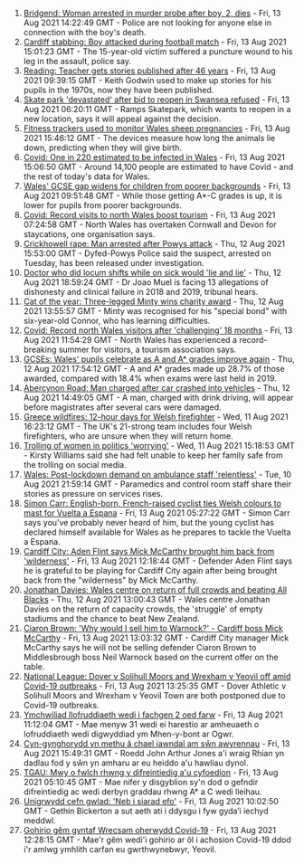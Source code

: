 1. [Bridgend: Woman arrested in murder probe after boy, 2, dies](https://www.bbc.co.uk/news/uk-wales-58194706) - Fri, 13 Aug 2021 14:22:49 GMT - Police are not looking for anyone else in connection with the boy's death.
2. [Cardiff stabbing: Boy attacked during football match](https://www.bbc.co.uk/news/uk-wales-58194369) - Fri, 13 Aug 2021 15:01:23 GMT - The 15-year-old victim suffered a puncture wound to his leg in the assault, police say.
3. [Reading: Teacher gets stories published after 46 years](https://www.bbc.co.uk/news/uk-wales-58189969) - Fri, 13 Aug 2021 09:39:15 GMT - Keith Godwin used to make up stories for his pupils in the 1970s, now they have been published.
4. [Skate park 'devastated' after bid to reopen in Swansea refused](https://www.bbc.co.uk/news/uk-wales-58172022) - Fri, 13 Aug 2021 06:20:11 GMT - Ramps Skatepark, which wants to reopen in a new location, says it will appeal against the decision.
5. [Fitness trackers used to monitor Wales sheep pregnancies](https://www.bbc.co.uk/news/uk-wales-58198198) - Fri, 13 Aug 2021 15:46:12 GMT - The devices measure how long the animals lie down, predicting when they will give birth.
6. [Covid: One in 220 estimated to be infected in Wales](https://www.bbc.co.uk/news/uk-wales-58204723) - Fri, 13 Aug 2021 15:06:50 GMT - Around 14,100 people are estimated to have Covid - and the rest of today's data for Wales.
7. [Wales' GCSE gap widens for children from poorer backgrounds](https://www.bbc.co.uk/news/uk-wales-58189971) - Fri, 13 Aug 2021 09:51:48 GMT - While those getting A*-C grades is up, it is lower for pupils from poorer backgrounds.
8. [Covid: Record visits to north Wales boost tourism](https://www.bbc.co.uk/news/uk-wales-58189968) - Fri, 13 Aug 2021 07:24:58 GMT - North Wales has overtaken Cornwall and Devon for staycations, one organisation says.
9. [Crickhowell rape: Man arrested after Powys attack](https://www.bbc.co.uk/news/uk-wales-58191699) - Thu, 12 Aug 2021 15:53:00 GMT - Dyfed-Powys Police said the suspect, arrested on Tuesday, has been released under investigation.
10. [Doctor who did locum shifts while on sick would 'lie and lie'](https://www.bbc.co.uk/news/uk-wales-58191698) - Thu, 12 Aug 2021 18:59:24 GMT - Dr Joao Muel is facing 13 allegations of dishonesty and clinical failure in 2018 and 2019, tribunal hears.
11. [Cat of the year: Three-legged Minty wins charity award](https://www.bbc.co.uk/news/uk-wales-58189412) - Thu, 12 Aug 2021 13:55:57 GMT - Minty was recognised for his "special bond" with six-year-old Connor, who has learning difficulties.
12. [Covid: Record north Wales visitors after 'challenging' 18 months](https://www.bbc.co.uk/news/uk-wales-58201388) - Fri, 13 Aug 2021 11:54:29 GMT - North Wales has experienced a record-breaking summer for visitors, a tourism association says.
13. [GCSEs: Wales' pupils celebrate as A and A* grades improve again](https://www.bbc.co.uk/news/uk-wales-58191705) - Thu, 12 Aug 2021 17:54:12 GMT - A and A* grades made up 28.7% of those awarded, compared with 18.4% when exams were last held in 2019.
14. [Abercynon Road: Man charged after car crashed into vehicles](https://www.bbc.co.uk/news/uk-wales-58184062) - Thu, 12 Aug 2021 14:49:05 GMT - A man, charged with drink driving, will appear before magistrates after several cars were damaged.
15. [Greece wildfires: 12-hour days for Welsh firefighter](https://www.bbc.co.uk/news/uk-wales-58176916) - Wed, 11 Aug 2021 16:23:12 GMT - The UK's 21-strong team includes four Welsh firefighters, who are unsure when they will return home.
16. [Trolling of women in politics 'worrying'](https://www.bbc.co.uk/news/uk-wales-58176912) - Wed, 11 Aug 2021 15:18:53 GMT - Kirsty Williams said she had felt unable to keep her family safe from the trolling on social media.
17. [Wales: Post-lockdown demand on ambulance staff 'relentless'](https://www.bbc.co.uk/news/uk-wales-58166250) - Tue, 10 Aug 2021 21:59:14 GMT - Paramedics and control room staff share their stories as pressure on services rises.
18. [Simon Carr: English-born, French-raised cyclist ties Welsh colours to mast for Vuelta a Espana](https://www.bbc.co.uk/sport/cycling/58175040) - Fri, 13 Aug 2021 05:27:22 GMT - Simon Carr says you've probably never heard of him, but the young cyclist has declared himself available for Wales as he prepares to tackle the Vuelta a Espana.
19. [Cardiff City: Aden Flint says Mick McCarthy brought him back from 'wilderness'](https://www.bbc.co.uk/sport/football/58203102) - Fri, 13 Aug 2021 12:18:44 GMT - Defender Aden Flint says he is grateful to be playing for Cardiff City again after being brought back from the "wilderness" by Mick McCarthy.
20. [Jonathan Davies: Wales centre on return of full crowds and beating All Blacks](https://www.bbc.co.uk/sport/rugby-union/58190099) - Thu, 12 Aug 2021 13:00:43 GMT - Wales centre Jonathan Davies on the return of capacity crowds, the 'struggle' of empty stadiums and the chance to beat New Zealand.
21. [Ciaron Brown: 'Why would I sell him to Warnock?' - Cardiff boss Mick McCarthy](https://www.bbc.co.uk/sport/av/football/58203109) - Fri, 13 Aug 2021 13:03:32 GMT - Cardiff City manager Mick McCarthy says he will not be selling defender Ciaron Brown to Middlesbrough boss Neil Warnock based on the current offer on the table.
22. [National League: Dover v Solihull Moors and Wrexham v Yeovil off amid Covid-19 outbreaks](https://www.bbc.co.uk/sport/football/58203548) - Fri, 13 Aug 2021 13:25:35 GMT - Dover Athletic v Solihull Moors and Wrexham v Yeovil Town are both postponed due to Covid-19 outbreaks.
23. [Ymchwiliad llofruddiaeth wedi i fachgen 2 oed farw](https://www.bbc.co.uk/newyddion/58186503) - Fri, 13 Aug 2021 11:12:04 GMT - Mae menyw 31 wedi ei harestio ar amheuaeth o lofruddiaeth wedi digwyddiad ym Mhen-y-bont ar Ogwr.
24. [Cyn-gynghorydd yn methu â chael iawndal am sŵn awyrennau](https://www.bbc.co.uk/newyddion/58201465) - Fri, 13 Aug 2021 15:49:31 GMT - Roedd John Arthur Jones a'i wraig Rhian yn dadlau fod y sŵn yn amharu ar eu heiddo a'u hawliau dynol.
25. [TGAU: Mwy o fwlch rhwng y difreintiedig a'u cyfoedion](https://www.bbc.co.uk/newyddion/58194116) - Fri, 13 Aug 2021 05:10:45 GMT - Mae nifer y disgyblion sy'n dod o gefndir difreintiedig ac wedi derbyn graddau rhwng A* a C wedi lleihau.
26. [Unigrwydd cefn gwlad: 'Neb i siarad efo'](https://www.bbc.co.uk/newyddion/58199552) - Fri, 13 Aug 2021 10:02:50 GMT - Gethin Bickerton a sut aeth ati i ddysgu i fyw gyda’i iechyd meddwl.
27. [Gohirio gêm gyntaf Wrecsam oherwydd Covid-19](https://www.bbc.co.uk/newyddion/58201458) - Fri, 13 Aug 2021 12:28:15 GMT - Mae'r gêm wedi'i gohirio ar ôl i achosion Covid-19 ddod i'r amlwg ymhlith carfan eu gwrthwynebwyr, Yeovil.
